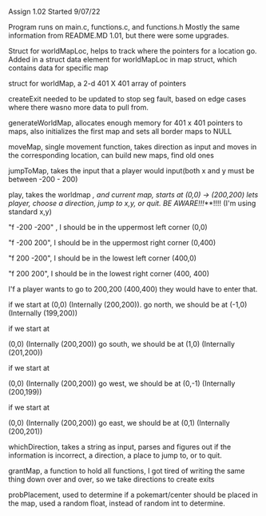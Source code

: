 Assign 1.02
Started 9/07/22

Program runs on main.c, functions.c, and functions.h
Mostly the same information from README.MD 1.01, but there were some upgrades.

Struct for worldMapLoc, helps to track where the pointers for a location go.
Added in a struct data element for worldMapLoc in map struct, which contains data for specific map

struct for worldMap, a 2-d 401 X 401 array of pointers 

createExit needed to be updated to stop seg fault, based on edge cases where there wasno more data to pull from.

generateWorldMap, allocates enough memory for 401 x 401 pointers to maps, also initializes the first map and sets all border maps to NULL

moveMap, single movement function, takes direction as input and moves in the corresponding location, can build new maps, find old ones

jumpToMap, takes the input that a player would input(both x and y must be between -200 - 200) 

play, takes the worldmap *, and current map, starts at (0,0) -> (200,200) lets player, choose a direction, jump to x,y, or quit. BE AWARE!!!***!!!! 
 (I'm using standard x,y)

"f -200 -200" , I should be in the uppermost left corner (0,0)

"f -200 200", I should be in the uppermost right corner (0,400)

"f 200 -200", I should be in the lowest left corner (400,0)

"f 200 200", I should be in the lowest right corner (400, 400)

I'f a player wants to go to 200,200 (400,400) they would have to enter that.

if we start at
(0,0) (Internally (200,200)). go north, we should be at (-1,0) (Internally (199,200))

if we start at

(0,0) (Internally (200,200)) go south, we should be at (1,0) (Internally (201,200))

if we start at

(0,0) (Internally (200,200)) go west, we should be at (0,-1) (Internally (200,199))

if we start at

(0,0) (Internally (200,200)) go east, we should be at (0,1) (Internally (200,201))


whichDirection, takes a string as input, parses and figures out if the information is incorrect, a direction, a place to jump to, or to quit.

grantMap, a function to hold all functions, I got tired of writing the same thing down over and over, so we take directions to create exits

probPlacement, used to determine if a pokemart/center should be placed in the map, used a random float, instead of random int to determine. 
